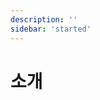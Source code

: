 ```yaml
---
description: ''
sidebar: 'started'
---
```

# 소개


<style>
.mobile-view {
    display: none;
}

@media screen and (max-width: 499px) {
    .responsive-table {
        display: none;
    }

    .mobile-view {
        display: block;
    }

    .mobile-view div {
        font-size: 16px;
        font-weight: bold;
        margin-top:20px;
    }
}
</style>
